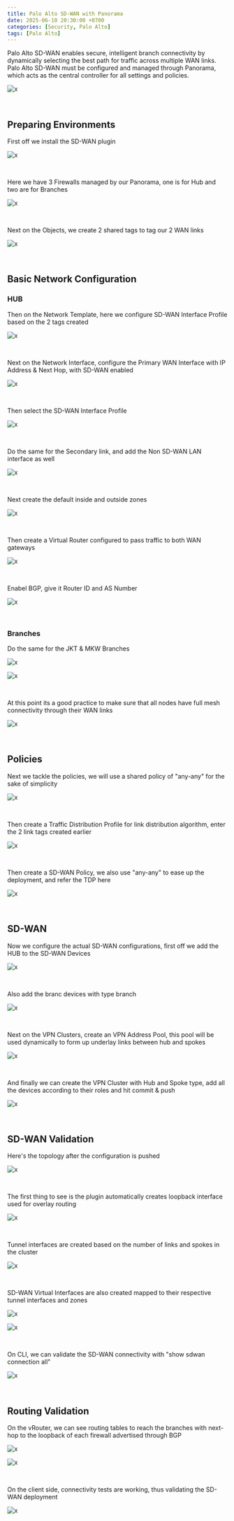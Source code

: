 ```yaml
---
title: Palo Alto SD-WAN with Panorama
date: 2025-06-10 20:30:00 +0700
categories: [Security, Palo Alto]
tags: [Palo Alto]
---
```


Palo Alto SD-WAN enables secure, intelligent branch connectivity by dynamically selecting the best path for traffic across multiple WAN links. Palo Alto SD-WAN must be configured and managed through Panorama, which acts as the central controller for all settings and policies.

![x](/static/2025-06-11-palo-sdwan/00.png)

<br>

## Preparing Environments

First off we install the SD-WAN plugin

![x](/static/2025-06-11-palo-sdwan/02.png)

<br>


Here we have 3 Firewalls managed by our Panorama, one is for Hub and two are for Branches

![x](/static/2025-06-11-palo-sdwan/01.png)

<br>

Next on the Objects, we create 2 shared tags to tag our 2 WAN links

![x](/static/2025-06-11-palo-sdwan/03.png)

<br>

## Basic Network Configuration

### HUB

Then on the Network Template, here we configure SD-WAN Interface Profile based on the 2 tags created

![x](/static/2025-06-11-palo-sdwan/04.png)

<br>

Next on the Network Interface, configure the Primary WAN Interface with IP Address & Next Hop, with SD-WAN enabled

![x](/static/2025-06-11-palo-sdwan/05.png)

<br>

Then select the SD-WAN Interface Profile

![x](/static/2025-06-11-palo-sdwan/06.png)

<br>

Do the same for the Secondary link, and add the Non SD-WAN LAN interface as well

![x](/static/2025-06-11-palo-sdwan/07.png)

<br>

Next create the default inside and outside zones

![x](/static/2025-06-11-palo-sdwan/08.png)

<br>

Then create a Virtual Router configured to pass traffic to both WAN gateways

![x](/static/2025-06-11-palo-sdwan/09.png)

<br>

Enabel BGP, give it Router ID and AS Number

![x](/static/2025-06-11-palo-sdwan/09a.png)

<br>

### Branches

Do the same for the JKT & MKW Branches

![x](/static/2025-06-11-palo-sdwan/10.png)

![x](/static/2025-06-11-palo-sdwan/11.png)

<br>

At this point its a good practice to make sure that all nodes have full mesh connectivity through their WAN links

![x](/static/2025-06-11-palo-sdwan/12.png)

<br>

## Policies

Next we tackle the policies, we will use a shared policy of "any-any" for the sake of simplicity

![x](/static/2025-06-11-palo-sdwan/13.png)

<br>

Then create a Traffic Distribution Profile for link distribution algorithm, enter the 2 link tags created earlier

![x](/static/2025-06-11-palo-sdwan/14.png)

<br>

Then create a SD-WAN Policy, we also use "any-any" to ease up the deployment, and refer the TDP here

![x](/static/2025-06-11-palo-sdwan/15.png)

<br>

## SD-WAN

Now we configure the actual SD-WAN configurations, first off we add the HUB to the SD-WAN Devices

![x](/static/2025-06-11-palo-sdwan/16.png)

<br>

Also add the branc devices with type branch

![x](/static/2025-06-11-palo-sdwan/17.png)

<br>

Next on the VPN Clusters, create an VPN Address Pool, this pool will be used dynamically to form up underlay links between hub and spokes

![x](/static/2025-06-11-palo-sdwan/18.png)

<br>

And finally we can create the VPN Cluster with Hub and Spoke type, add all the devices according to their roles and hit commit & push

![x](/static/2025-06-11-palo-sdwan/19.png)

<br>

## SD-WAN Validation

Here's the topology after the configuration is pushed

![x](/static/2025-06-11-palo-sdwan/00a.png)

<br>

The first thing to see is the plugin automatically creates loopback interface used for overlay routing

![x](/static/2025-06-11-palo-sdwan/20.png)

<br>

Tunnel interfaces are created based on the number of links and spokes in the cluster

![x](/static/2025-06-11-palo-sdwan/21.png)

<br>

SD-WAN Virtual Interfaces are also created mapped to their respective tunnel interfaces and zones

![x](/static/2025-06-11-palo-sdwan/22.png)

![x](/static/2025-06-11-palo-sdwan/23.png)

<br>

On CLI, we can validate the SD-WAN connectivity with "show sdwan connection all"

![x](/static/2025-06-11-palo-sdwan/24.png)

<br>

## Routing Validation

On the vRouter, we can see routing tables to reach the branches with next-hop to the loopback of each firewall advertised through BGP

![x](/static/2025-06-11-palo-sdwan/25.png)

![x](/static/2025-06-11-palo-sdwan/26.png)

<br>

On the client side, connectivity tests are working, thus validating the SD-WAN deployment

![x](/static/2025-06-11-palo-sdwan/27.png)

<br>












